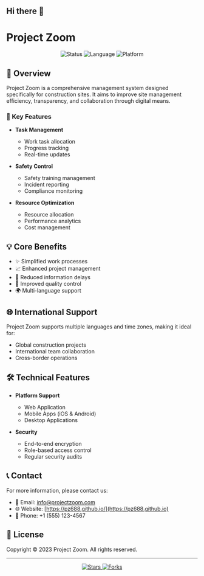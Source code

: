 ## Hi there 👋

<!--
**PZ688/PZ688** is a ✨ _special_ ✨ repository because its `README.md` (this file) appears on your GitHub profile.

Here are some ideas to get you started:

- 🔭 I’m currently working on ...
- 🌱 I’m currently learning ...
- 👯 I’m looking to collaborate on ...
- 🤔 I’m looking for help with ...
- 💬 Ask me about ...
- 📫 How to reach me: ...
- 😄 Pronouns: ...
- ⚡ Fun fact: ...
-->

# Project Zoom

<div align="center">
    <img src="https://img.shields.io/badge/Status-Active-success?style=for-the-badge" alt="Status">
    <img src="https://img.shields.io/badge/Language-Multiple-blue?style=for-the-badge" alt="Language">
    <img src="https://img.shields.io/badge/Platform-Web%20%7C%20Mobile-orange?style=for-the-badge" alt="Platform">
</div>

## 🚀 Overview

Project Zoom is a comprehensive management system designed specifically for construction sites. It aims to improve site management efficiency, transparency, and collaboration through digital means.

### 🎯 Key Features

- **Task Management**
  
  - Work task allocation
  - Progress tracking
  - Real-time updates

- **Safety Control**
  
  - Safety training management
  - Incident reporting
  - Compliance monitoring

- **Resource Optimization**
  
  - Resource allocation
  - Performance analytics
  - Cost management

## 💡 Core Benefits

- ✨ Simplified work processes
- 📈 Enhanced project management
- 🔄 Reduced information delays
- 💪 Improved quality control
- 🌍 Multi-language support

## 🌐 International Support

Project Zoom supports multiple languages and time zones, making it ideal for:

- Global construction projects
- International team collaboration
- Cross-border operations

## 🛠 Technical Features

- **Platform Support**
  
  - Web Application
  - Mobile Apps (iOS & Android)
  - Desktop Applications

- **Security**
  
  - End-to-end encryption
  - Role-based access control
  - Regular security audits

## 📞 Contact

For more information, please contact us:

- 📧 Email: info@projectzoom.com
- 🌐 Website: [https://pz688.github.io/](https://pz688.github.io)
- 📱 Phone: +1 (555) 123-4567

## 📄 License

Copyright © 2023 Project Zoom. All rights reserved.

---

<div align="center">
    <p>
        <a href="https://github.com/pz688/pz688.github.io">
            <img src="https://img.shields.io/github/stars/pz688/pz688.github.io?style=social" alt="Stars">
        </a>
        <a href="https://github.com/pz688/pz688.github.io/fork">
            <img src="https://img.shields.io/github/forks/pz688/pz688.github.io?style=social" alt="Forks">
        </a>
    </p>
</div>
